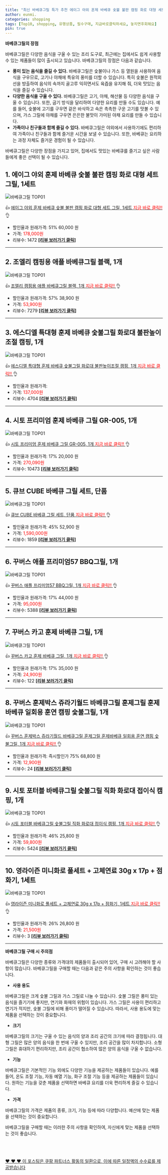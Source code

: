 ```yaml
---
title: "최신 바베큐그릴 특가 추천 에이그 야외 훈제 바베큐 숯불 불판 캠핑 화로 대형 세트 그릴, 1세트 비교 장점"
author: eunmi.
categories: shopping
tags: [Top10, shopping, 유행상품, 필수구매, 지금바로클릭하세요, 놓치면후회해요]
pin: true
---
```

**바베큐그릴의 장점**

바베큐그릴은 다양한 음식을 구울 수 있는 조리 도구로, 최근에는 집에서도 쉽게 사용할 수 있는 제품들이 많이 출시되고 있습니다. 바베큐그릴의 장점은 다음과 같습니다.

* **풍미 있는 음식을 즐길 수 있다.** 바베큐그릴은 숯불이나 가스 등 열원을 사용하여 음식을 구우므로, 고기나 야채에 특유의 풍미를 더할 수 있습니다. 특히 숯불은 원적외선을 방출하여 음식의 속까지 골고루 익히면서도 육즙을 유지해 줘, 더욱 맛있는 음식을 즐길 수 있습니다.
* **다양한 음식을 구울 수 있다.** 바베큐그릴은 고기, 야채, 해산물 등 다양한 음식을 구울 수 있습니다. 또한, 굽기 방식을 달리하여 다양한 요리를 만들 수도 있습니다. 예를 들어, 숯불에 고기를 구우면 겉은 바삭하고 속은 촉촉한 구운 고기를 맛볼 수 있으며, 가스 그릴에 야채를 구우면 은은한 불맛이 가미된 야채 요리를 만들 수 있습니다.
* **가족이나 친구들과 함께 즐길 수 있다.** 바베큐그릴은 야외에서 사용하기에도 편리하여 가족이나 친구들과 함께 즐거운 시간을 보낼 수 있습니다. 또한, 바베큐는 요리하는 과정 자체도 즐거운 경험이 될 수 있습니다.

바베큐그릴은 다양한 장점을 가지고 있어, 집에서도 맛있는 바베큐를 즐기고 싶은 사람들에게 좋은 선택이 될 수 있습니다.

   

## 1. 에이그 야외 훈제 바베큐 숯불 불판 캠핑 화로 대형 세트 그릴, 1세트

![바베큐그릴 TOP01](https://thumbnail8.coupangcdn.com/thumbnails/remote/230x230ex/image/vendor_inventory/3b97/365d4af04c46e36f2965a46e26f22b2f500518a4bbc5c363302cd7f2450b.jpg)


👍 [에이그 야외 훈제 바베큐 숯불 불판 캠핑 화로 대형 세트 그릴, 1세트 <font color=red> 지금 바로 클릭!! </font> ](https://link.coupang.com/re/AFFSDP?lptag=AF3617701&subid=GithubCoopas&pageKey=7510844852&traceid=V0-153&itemId=19679503757&vendorItemId=86784908400) 👌 


- 할인율과 원래가격: 51%  60,000   원
- 가격: <span style='color:red'>178,000원</span>
- 리뷰수: 1472  [**[리뷰 보러가기 클릭]**](https://link.coupang.com/re/AFFSDP?lptag=AF3617701&subid=GithubCoopas&pageKey=7510844852&traceid=V0-153&itemId=19679503757&vendorItemId=86784908400)

---


   

## 2. 조엘리 캠핑용 애플 바베큐그릴 블랙, 1개

![바베큐그릴 TOP01](https://thumbnail8.coupangcdn.com/thumbnails/remote/230x230ex/image/retail/images/2021/12/30/17/2/98cc29a5-8163-4390-a2b2-59a4202614f7.jpg)


👍 [조엘리 캠핑용 애플 바베큐그릴 블랙, 1개 <font color=red> 지금 바로 클릭!! </font> ](https://link.coupang.com/re/AFFSDP?lptag=AF3617701&subid=GithubCoopas&pageKey=6262330132&traceid=V0-153&itemId=12757914324&vendorItemId=80024150507) 👌 


- 할인율과 원래가격: 57%  38,900   원
- 가격: <span style='color:red'>53,900원</span>
- 리뷰수: 7279  [**[리뷰 보러가기 클릭]**](https://link.coupang.com/re/AFFSDP?lptag=AF3617701&subid=GithubCoopas&pageKey=6262330132&traceid=V0-153&itemId=12757914324&vendorItemId=80024150507)

---


   

## 3. 에스디엘 특대형 훈제 바베큐 숯불그릴 화로대 불판높이조절 캠핑, 1개

![바베큐그릴 TOP01](https://thumbnail6.coupangcdn.com/thumbnails/remote/230x230ex/image/vendor_inventory/2143/4d88b1390f082afdb40ac4513514a31eb6baa58a10d04c001867cf71839f.jpg)


👍 [에스디엘 특대형 훈제 바베큐 숯불그릴 화로대 불판높이조절 캠핑, 1개 <font color=red> 지금 바로 클릭!! </font> ](https://link.coupang.com/re/AFFSDP?lptag=AF3617701&subid=GithubCoopas&pageKey=1268157092&traceid=V0-153&itemId=2271896308&vendorItemId=4351581338) 👌 


- 할인율과 원래가격: 
- 가격: <span style='color:red'>137,000원</span>
- 리뷰수: 4704  [**[리뷰 보러가기 클릭]**](https://link.coupang.com/re/AFFSDP?lptag=AF3617701&subid=GithubCoopas&pageKey=1268157092&traceid=V0-153&itemId=2271896308&vendorItemId=4351581338)

---


   

## 4. 시토 프리미엄 훈제 바베큐 그릴 GR-005, 1개

![바베큐그릴 TOP01](https://thumbnail6.coupangcdn.com/thumbnails/remote/230x230ex/image/rs_quotation_api/7kbbsfid/90903893736b48268c8fea963f59c09a.jpg)


👍 [시토 프리미엄 훈제 바베큐 그릴 GR-005, 1개 <font color=red> 지금 바로 클릭!! </font> ](https://link.coupang.com/re/AFFSDP?lptag=AF3617701&subid=GithubCoopas&pageKey=6925333664&traceid=V0-153&itemId=16738284140&vendorItemId=86063981142) 👌 


- 할인율과 원래가격: 17%  20,000   원
- 가격: <span style='color:red'>270,090원</span>
- 리뷰수: 10473  [**[리뷰 보러가기 클릭]**](https://link.coupang.com/re/AFFSDP?lptag=AF3617701&subid=GithubCoopas&pageKey=6925333664&traceid=V0-153&itemId=16738284140&vendorItemId=86063981142)

---


   

## 5. 큐브 CUBE 바베큐 그릴 세트, 단품

![바베큐그릴 TOP01](https://thumbnail8.coupangcdn.com/thumbnails/remote/230x230ex/image/vendor_inventory/d057/018e2ff4856edebd3b9d3d5c616112a9610b37642f6a0be0c087a935da30.jpg)


👍 [큐브 CUBE 바베큐 그릴 세트, 단품 <font color=red> 지금 바로 클릭!! </font> ](https://link.coupang.com/re/AFFSDP?lptag=AF3617701&subid=GithubCoopas&pageKey=7685194333&traceid=V0-153&itemId=20536103499&vendorItemId=84392184247) 👌 


- 할인율과 원래가격: 45%  52,900   원
- 가격: <span style='color:red'>1,590,000원</span>
- 리뷰수: 1859  [**[리뷰 보러가기 클릭]**](https://link.coupang.com/re/AFFSDP?lptag=AF3617701&subid=GithubCoopas&pageKey=7685194333&traceid=V0-153&itemId=20536103499&vendorItemId=84392184247)

---


   

## 6. 꾸버스 애플 프리미엄57 BBQ그릴, 1개

![바베큐그릴 TOP01](https://thumbnail9.coupangcdn.com/thumbnails/remote/230x230ex/image/vendor_inventory/41c3/fc7399d90ef4d180de8655f4717a705808d29c2f698a17eda40e7e13fa17.jpg)


👍 [꾸버스 애플 프리미엄57 BBQ그릴, 1개 <font color=red> 지금 바로 클릭!! </font> ](https://link.coupang.com/re/AFFSDP?lptag=AF3617701&subid=GithubCoopas&pageKey=94793896&traceid=V0-153&itemId=293150261&vendorItemId=4140029057) 👌 


- 할인율과 원래가격: 17%  44,000   원
- 가격: <span style='color:red'>95,000원</span>
- 리뷰수: 5388  [**[리뷰 보러가기 클릭]**](https://link.coupang.com/re/AFFSDP?lptag=AF3617701&subid=GithubCoopas&pageKey=94793896&traceid=V0-153&itemId=293150261&vendorItemId=4140029057)

---


   

## 7. 꾸버스 카고 훈제 바베큐 그릴, 1개

![바베큐그릴 TOP01](https://thumbnail6.coupangcdn.com/thumbnails/remote/230x230ex/image/retail/images/2022/10/28/16/0/4be35b36-1bcd-4136-a7eb-8150ea595a1e.jpg)


👍 [꾸버스 카고 훈제 바베큐 그릴, 1개 <font color=red> 지금 바로 클릭!! </font> ](https://link.coupang.com/re/AFFSDP?lptag=AF3617701&subid=GithubCoopas&pageKey=6875781652&traceid=V0-153&itemId=16462893850&vendorItemId=83652877210) 👌 


- 할인율과 원래가격: 17%  35,000   원
- 가격: <span style='color:red'>24,900원</span>
- 리뷰수: 122  [**[리뷰 보러가기 클릭]**](https://link.coupang.com/re/AFFSDP?lptag=AF3617701&subid=GithubCoopas&pageKey=6875781652&traceid=V0-153&itemId=16462893850&vendorItemId=83652877210)

---


   

## 8. 꾸버스 훈제박스 쥬라기월드 바베큐그릴 훈제그릴 훈제바베큐 일회용 훈연 캠핑 숯불그릴, 1개

![바베큐그릴 TOP01](https://thumbnail7.coupangcdn.com/thumbnails/remote/230x230ex/image/vendor_inventory/b660/7ee6ed810fd3ad8d42dddab50d78f7e6551011ecbf96b720bde50ef2cec6.jpg)


👍 [꾸버스 훈제박스 쥬라기월드 바베큐그릴 훈제그릴 훈제바베큐 일회용 훈연 캠핑 숯불그릴, 1개 <font color=red> 지금 바로 클릭!! </font> ](https://link.coupang.com/re/AFFSDP?lptag=AF3617701&subid=GithubCoopas&pageKey=7516484376&traceid=V0-153&itemId=19705565807&vendorItemId=86810169291) 👌 


- 할인율과 원래가격: 즉시할인가 75%  68,800   원
- 가격: <span style='color:red'>12,900원</span>
- 리뷰수: 24  [**[리뷰 보러가기 클릭]**](https://link.coupang.com/re/AFFSDP?lptag=AF3617701&subid=GithubCoopas&pageKey=7516484376&traceid=V0-153&itemId=19705565807&vendorItemId=86810169291)

---


   

## 9. 시토 포터블 바베큐그릴 숯불그릴 직화 화로대 접이식 캠핑, 1개

![바베큐그릴 TOP01](https://thumbnail10.coupangcdn.com/thumbnails/remote/230x230ex/image/vendor_inventory/6d43/3f9bad989820bd693d8c2380ed95e536a96a0746bc1084223fe2f20589e1.jpg)


👍 [시토 포터블 바베큐그릴 숯불그릴 직화 화로대 접이식 캠핑, 1개 <font color=red> 지금 바로 클릭!! </font> ](https://link.coupang.com/re/AFFSDP?lptag=AF3617701&subid=GithubCoopas&pageKey=7487474793&traceid=V0-153&itemId=19572589481&vendorItemId=86205422609) 👌 


- 할인율과 원래가격: 46%  25,800   원
- 가격: <span style='color:red'>59,800원</span>
- 리뷰수: 5424  [**[리뷰 보러가기 클릭]**](https://link.coupang.com/re/AFFSDP?lptag=AF3617701&subid=GithubCoopas&pageKey=7487474793&traceid=V0-153&itemId=19572589481&vendorItemId=86205422609)

---


   

## 10. 영라이즌 미니화로 풀세트 + 고체연료 30g x 17p + 점화기, 1세트

![바베큐그릴 TOP01](https://thumbnail6.coupangcdn.com/thumbnails/remote/230x230ex/image/vendor_inventory/44ff/1aac7b73f1c32289954d3257111d378828f7649410e8bf1c2b605a53a165.jpg)


👍 [영라이즌 미니화로 풀세트 + 고체연료 30g x 17p + 점화기, 1세트 <font color=red> 지금 바로 클릭!! </font> ](https://link.coupang.com/re/AFFSDP?lptag=AF3617701&subid=GithubCoopas&pageKey=5423040791&traceid=V0-153&itemId=8194952700&vendorItemId=74518925566) 👌 


- 할인율과 원래가격: 26%  26,800   원
- 가격: <span style='color:red'>21,500원</span>
- 리뷰수: 3  [**[리뷰 보러가기 클릭]**](https://link.coupang.com/re/AFFSDP?lptag=AF3617701&subid=GithubCoopas&pageKey=5423040791&traceid=V0-153&itemId=8194952700&vendorItemId=74518925566)

---
**바베큐그릴 구매 시 주의점**

바베큐그릴은 다양한 종류와 가격대의 제품들이 출시되어 있어, 구매 시 고려해야 할 사항이 많습니다. 바베큐그릴을 구매할 때는 다음과 같은 주의 사항을 확인하는 것이 좋습니다.

* **사용 용도**

바베큐그릴은 크게 숯불 그릴과 가스 그릴로 나눌 수 있습니다. 숯불 그릴은 풍미 있는 음식을 즐기기에 좋지만, 연기와 화재의 위험이 있습니다. 가스 그릴은 사용이 편리하고 연기가 적지만, 숯불 그릴에 비해 풍미가 떨어질 수 있습니다. 따라서, 사용 용도에 맞는 제품을 선택하는 것이 중요합니다.

* **크기**

바베큐그릴의 크기는 구울 수 있는 음식의 양과 조리 공간의 크기에 따라 결정됩니다. 대형 그릴은 많은 양의 음식을 한 번에 구울 수 있지만, 조리 공간을 많이 차지합니다. 소형 그릴은 휴대하기 편리하지만, 조리 공간이 협소하여 많은 양의 음식을 구울 수 없습니다.

* **기능**

바베큐그릴은 기본적인 기능 외에도 다양한 기능을 제공하는 제품들이 있습니다. 예를 들어, 온도 조절 기능, 자동 예열 기능, 화구 조절 기능 등을 제공하는 제품들이 있습니다. 원하는 기능을 갖춘 제품을 선택하면 바베큐 요리를 더욱 편리하게 즐길 수 있습니다.

* **가격**

바베큐그릴의 가격은 제품의 종류, 크기, 기능 등에 따라 다양합니다. 예산에 맞는 제품을 선택하는 것이 중요합니다.

바베큐그릴을 구매할 때는 이러한 주의 사항을 확인하여, 자신에게 맞는 제품을 선택하는 것이 좋습니다.<br><br><br><br><br> [ ❤ ❤ ❤ 이 포스팅은 쿠팡 파트너스 활동의 일환으로, 이에 따른 일정액의 수수료를 제공받습니다](https://link.coupang.com/a/bcEFyh)